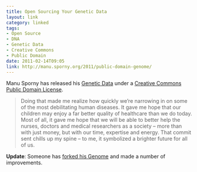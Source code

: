 ```yaml
---
title: Open Sourcing Your Genetic Data
layout: link
category: linked
tags:
- Open Source
- DNA
- Genetic Data
- Creative Commons
- Public Domain
date: 2011-02-14T09:05
link: http://manu.sporny.org/2011/public-domain-genome/
---
```


Manu Sporny has released his [Genetic Data](https://github.com/msporny/dna) under a [Creative Commons Public Domain License](http://creativecommons.org/publicdomain/zero/1.0/).

> Doing that made me realize how quickly we’re narrowing in on some of the most debilitating human diseases. It gave me hope that our children may enjoy a far better quality of healthcare than we do today. Most of all, it gave me hope that we will be able to better help the nurses, doctors and medical researchers as a society – more than with just money, but with our time, expertise and energy. That commit sent chills up my spine – to me, it symbolized a brighter future for all of us.

**Update**: Someone has  [forked his Genome](/linked/2011/02/guy-commits-his-genome-to-github-smartass-forks-and-issues-a-pull-request/ "Guy Commits his Genome to GitHub, Smart Ass Forks and Issues a Pull Request") and made a number of improvements.